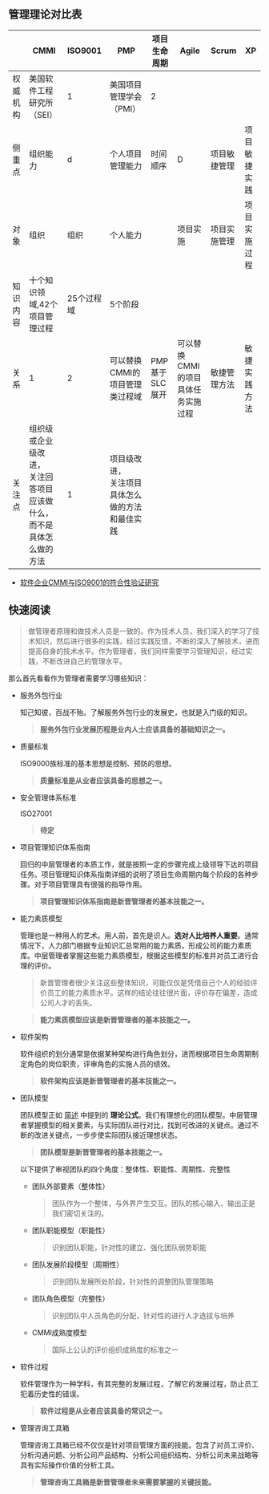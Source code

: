 ## 管理理论对比表

||CMMI|ISO9001|PMP|项目生命周期|Agile|Scrum|XP|
|----|----|----|----|----|----|----|----|
|权威机构|美国软件工程研究所（SEI）|1|美国项目管理学会（PMI）|2||||
|侧重点|组织能力|d|个人项目管理能力|时间顺序|D|项目敏捷管理|项目敏捷实践|
|对象|组织|组织|个人能力||项目实施|项目实施管理|项目实施过程|
|知识内容|十个知识领域,42个项目管理过程|25个过程域|5个阶段||||
|关系|1|2|可以替换CMMI的项目管理类过程域|PMP基于SLC展开|可以替换CMMI的项目具体任务实施过程|敏捷管理方法|敏捷实践方法|
|关注点|组织级或企业级改进，<br/>关注回答项目应该做什么，<br/>而不是具体怎么做的方法|1|项目级改进，<br/>关注项目具体怎么做的方法和最佳实践|

* [软件企业CMMI与ISO9001的符合性验证研究](http://doc.mbalib.com/view/ee12247bad8e33aa50ace60180be98c1.html)

## 快速阅读

> 做管理者原理和做技术人员是一致的。作为技术人员，我们深入的学习了技术知识，然后进行很多的实践，经过实践反馈，不断的深入了解技术，进而提高自身的技术水平。作为管理者，我们同样需要学习管理知识，经过实践，不断改进自己的管理水平。

那么首先看看作为管理者需要学习哪些知识：

* 服务外包行业

    知己知彼，百战不殆。了解服务外包行业的发展史，也就是入门级的知识。
    
    > **服务外包行业发展历程是业内人士应该具备的基础知识之一。**

* 质量标准

    ISO9000族标准的基本思想是控制、预防的思想。
    
    > **质量标准是从业者应该具备的思想之一。**

* 安全管理体系标准

    ISO27001
    
    > **待定**

* 项目管理知识体系指南

    回归的中层管理者的本质工作，就是按照一定的步骤完成上级领导下达的项目任务。项目管理知识体系指南详细的说明了项目生命周期内每个阶段的各种步骤。对于项目管理具有很强的指导作用。

    > **项目管理知识体系指南是新晋管理者的基本技能之一。**

* 能力素质模型
    
    管理也是一种用人的艺术。用人前，首先是识人。**选对人比培养人重要**。通常情况下，人力部门根据专业知识汇总常用的能力素质，形成公司的能力素质库。中层管理者掌握这些能力素质模型，根据这些模型的标准并对员工进行合理的评价。
    
    > 新晋管理者很少关注这些整体知识，可能仅仅是凭借自己个人的经验评价员工的能力素质水平。这样的结论往往很片面，评价存在偏差，造成公司人才的丢失。
    
    > **能力素质模型应该是新晋管理者的基本技能之一。**

* 软件架构

    软件组织的划分通常是依据某种架构进行角色划分，进而根据项目生命周期制定角色的岗位职责，评审角色的实施人员的绩效。
    
    > **软件架构应该是新晋管理者的基本技能之一。**    

* 团队模型
    
    团队模型正如 [简述](/README.md) 中提到的 **理论公式**。我们有理想化的团队模型。中层管理者掌握模型的相关要素，与实际团队进行对比，找到可改进的关键点。通过不断的改进关键点，一步步使实际团队接近理想状态。

    > **团队模型是新晋管理者的基本技能之一。**
    
    以下提供了审视团队的四个角度：整体性、职能性、周期性、完整性
    
    * 团队外部要素（整体性）
    
        > 团队作为一个整体，与外界产生交互。团队的核心输入、输出正是我们密切关注的。
        
    * 团队职能模型（职能性）
        
        > 识别团队职能，针对性的建立、强化团队弱势职能
        
    * 团队发展阶段模型（周期性）
        
        > 识别团队发展所处阶段，针对性的调整团队管理策略
            
    * 团队角色模型（完整性）
        
        > 识别团队中人员角色的分配，针对性的进行人才选拔与培养

    * CMMI成熟度模型
    
        > 国际上公认的评价组织成熟度的标准之一


* 软件过程

    软件管理作为一种学科，有其完整的发展过程，了解它的发展过程，防止员工犯着历史性的错误。

    > **软件过程是从业者应该具备的常识之一。**

* 管理咨询工具箱

    管理咨询工具箱已经不仅仅是针对项目管理方面的技能。包含了对员工评价、分析沟通问题、分析公司产品结构、分析公司组织结构、分析公司未来战略等具有实际操作价值的分析工具。
    
    > **管理咨询工具箱是新晋管理者未来需要掌握的关键技能。**
